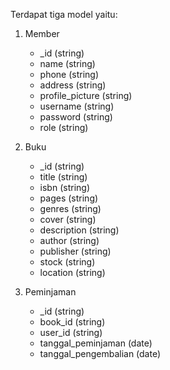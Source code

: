 Terdapat tiga model yaitu:

1. Member
   - \_id (string)
   - name (string)
   - phone (string)
   - address (string)
   - profile_picture (string)
   - username (string)
   - password (string)
   - role (string)

2. Buku
   - \_id (string)
   - title (string)
   - isbn (string)
   - pages (string)
   - genres (string)
   - cover (string)
   - description (string)
   - author (string)
   - publisher (string)
   - stock (string)
   - location (string)

3. Peminjaman
   - \_id (string)
   - book_id (string)
   - user_id (string)
   - tanggal_peminjaman (date)
   - tanggal_pengembalian (date)